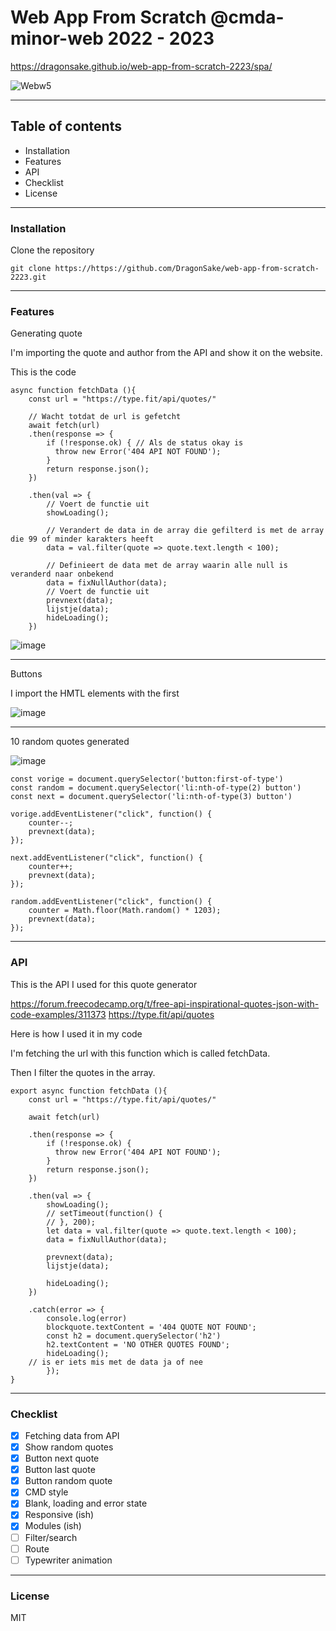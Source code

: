 # Web App From Scratch @cmda-minor-web 2022 - 2023

https://dragonsake.github.io/web-app-from-scratch-2223/spa/

![Webw5](https://user-images.githubusercontent.com/40611000/224275146-19f5494b-ad0f-4e8e-8621-42406bd54646.PNG)

***

## Table of contents

* Installation
* Features
* API
* Checklist
* License

***

### Installation

Clone the repository

```
git clone https://https://github.com/DragonSake/web-app-from-scratch-2223.git
```

***

### Features

Generating quote

I'm importing the quote and author from the API and show it on the website.

This is the code

```JS
async function fetchData (){
    const url = "https://type.fit/api/quotes/"

    // Wacht totdat de url is gefetcht
    await fetch(url)
    .then(response => {
        if (!response.ok) { // Als de status okay is
          throw new Error('404 API NOT FOUND');
        }
        return response.json();
    })

    .then(val => {
        // Voert de functie uit
        showLoading();

        // Verandert de data in de array die gefilterd is met de array die 99 of minder karakters heeft
        data = val.filter(quote => quote.text.length < 100);

        // Definieert de data met de array waarin alle null is veranderd naar onbekend
        data = fixNullAuthor(data);
        // Voert de functie uit
        prevnext(data);
        lijstje(data);
        hideLoading();
    })
```

![image](https://user-images.githubusercontent.com/40611000/224495192-975c8ec2-a09e-4808-80ac-a94c2c6c0571.png)

***
Buttons

I import the HMTL elements with the first 

![image](https://user-images.githubusercontent.com/40611000/224491526-f8fb9d5d-f035-4d0f-83bf-d190cac498cf.png)

***

10 random quotes generated

![image](https://user-images.githubusercontent.com/40611000/224495213-e68409c7-4668-4845-aef2-db75db3b6db8.png)

```JS
const vorige = document.querySelector('button:first-of-type')
const random = document.querySelector('li:nth-of-type(2) button')
const next = document.querySelector('li:nth-of-type(3) button')

vorige.addEventListener("click", function() {
    counter--;
    prevnext(data);
});

next.addEventListener("click", function() {
    counter++;
    prevnext(data);
});

random.addEventListener("click", function() {
    counter = Math.floor(Math.random() * 1203);
    prevnext(data);
});
```

***

### API

This is the API I used for this quote generator

https://forum.freecodecamp.org/t/free-api-inspirational-quotes-json-with-code-examples/311373 https://type.fit/api/quotes

Here is how I used it in my code

I'm fetching the url with this function which is called fetchData. 

Then I filter the quotes in the array.

```JS
export async function fetchData (){
    const url = "https://type.fit/api/quotes/"

    await fetch(url)

    .then(response => {
        if (!response.ok) {
          throw new Error('404 API NOT FOUND');
        }
        return response.json();
    })

    .then(val => {
        showLoading();
        // setTimeout(function() {
        // }, 200);
        let data = val.filter(quote => quote.text.length < 100);
        data = fixNullAuthor(data);

        prevnext(data);
        lijstje(data);

        hideLoading();
    })

    .catch(error => {
        console.log(error)
        blockquote.textContent = '404 QUOTE NOT FOUND';
        const h2 = document.querySelector('h2')
        h2.textContent = 'NO OTHER QUOTES FOUND';
        hideLoading();
    // is er iets mis met de data ja of nee
        });
} 
```

***

### Checklist

- [X] Fetching data from API
- [x] Show random quotes
- [x] Button next quote
- [x] Button last quote
- [x] Button random quote
- [x] CMD style
- [x] Blank, loading and error state
- [x] Responsive (ish)
- [x] Modules (ish)
- [ ] Filter/search
- [ ] Route
- [ ] Typewriter animation

***

### License

MIT
